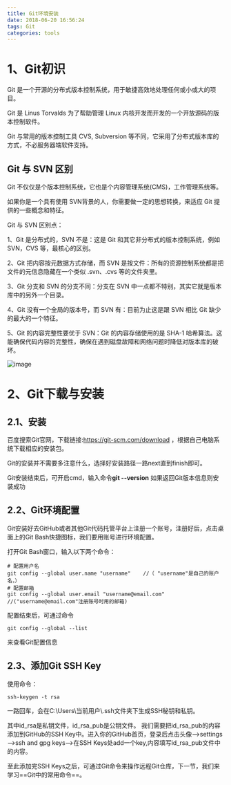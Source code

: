 ```yaml
---
title: Git环境安装
date: 2018-06-20 16:56:24
tags: Git
categories: tools
---
```

# 1、Git初识
Git 是一个开源的分布式版本控制系统，用于敏捷高效地处理任何或小或大的项目。

Git 是 Linus Torvalds 为了帮助管理 Linux 内核开发而开发的一个开放源码的版本控制软件。

Git 与常用的版本控制工具 CVS, Subversion 等不同，它采用了分布式版本库的方式，不必服务器端软件支持。

## Git 与 SVN 区别
Git 不仅仅是个版本控制系统，它也是个内容管理系统(CMS)，工作管理系统等。

如果你是一个具有使用 SVN背景的人，你需要做一定的思想转换，来适应 Git 提供的一些概念和特征。

Git 与 SVN 区别点：

1、Git 是分布式的，SVN 不是：这是 Git 和其它非分布式的版本控制系统，例如 SVN，CVS 等，最核心的区别。

2、Git 把内容按元数据方式存储，而 SVN 是按文件：所有的资源控制系统都是把文件的元信息隐藏在一个类似 .svn、.cvs 等的文件夹里。

3、Git 分支和 SVN 的分支不同：分支在 SVN 中一点都不特别，其实它就是版本库中的另外一个目录。

4、Git 没有一个全局的版本号，而 SVN 有：目前为止这是跟 SVN 相比 Git 缺少的最大的一个特征。

5、Git 的内容完整性要优于 SVN：Git 的内容存储使用的是 SHA-1 哈希算法。这能确保代码内容的完整性，确保在遇到磁盘故障和网络问题时降低对版本库的破坏。

![image](https://www.runoob.com/wp-content/uploads/2015/02/0D32F290-80B0-4EA4-9836-CA58E22569B3.jpg)

# 2、Git下载与安装
## 2.1、安装
百度搜索Git官网，下载链接:https://git-scm.com/download ，根据自己电脑系统下载相应的安装包。

Git的安装并不需要多注意什么，选择好安装路径一路next直到finish即可。

Git安装结束后，可开启cmd，输入命令**git --version** 如果返回Git版本信息则安装成功
## 2.2、Git环境配置
Git安装好去GitHub或者其他Git代码托管平台上注册一个账号，注册好后，点击桌面上的Git Bash快捷图标，我们要用账号进行环境配置。

打开Git Bash窗口，输入以下两个命令：


```
# 配置用户名
git config --global user.name "username"    //（ "username"是自己的账户名，）
# 配置邮箱
git config --global user.email "username@email.com"     //("username@email.com"注册账号时用的邮箱)

```
配置结束后，可通过命令

```
git config --global --list
```
来查看Git配置信息
## 2.3、添加Git SSH Key
使用命令：

```
ssh-keygen -t rsa
```
一路回车，会在C:\Users\当前用户\\.ssh文件夹下生成SSH秘钥和私钥。

其中id_rsa是私钥文件，id_rsa_pub是公钥文件。
我们需要把id_rsa_pub的内容添加到GitHub的SSH Key中。进入你的GitHub首页，登录后点击头像——>settings——>ssh and gpg keys——>在SSH Keys处add一个key,内容填写id_rsa_pub文件中的内容。

至此添加完SSH Keys之后，可通过Git命令来操作远程Git仓库，下一节，我们来学习==Git中的常用命令==。